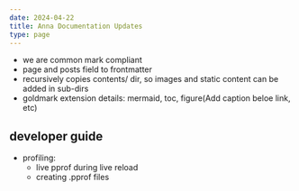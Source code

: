 ```yaml
---
date: 2024-04-22
title: Anna Documentation Updates
type: page
---
```


- we are common mark compliant
- page and posts field to frontmatter
- recursively copies contents/ dir, so images and static content can be added in sub-dirs
- goldmark extension details: mermaid, toc, figure(Add caption beloe link, etc)

## developer guide

- profiling:
  - live pprof during live reload
  - creating .pprof files
